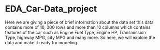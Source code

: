 # EDA_Car-Data_project

Here we are giving a piece of brief information about the data set this data contains more of 10, 000 rows and more than 10 columns which contains features of the car such as Engine Fuel Type, Engine HP, Transmission Type, highway MPG, city MPG and many more. So here, we will explore the data and make it ready for modeling.
